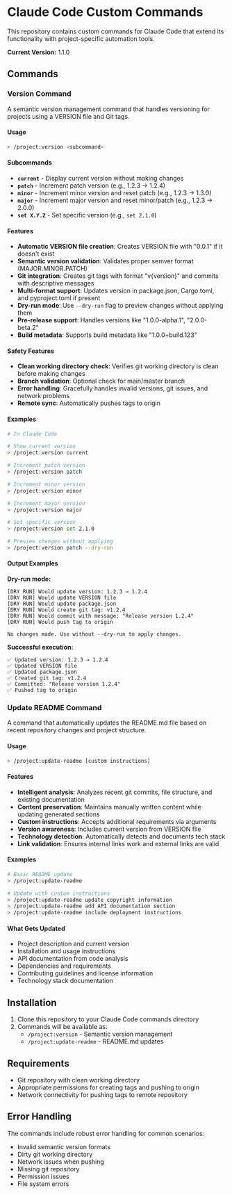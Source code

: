 # Claude Code Custom Commands

This repository contains custom commands for Claude Code that extend its functionality with project-specific automation tools.

**Current Version:** 1.1.0

## Commands

### Version Command

A semantic version management command that handles versioning for projects using a VERSION file and Git tags.

#### Usage

```bash
> /project:version <subcommand>
```

#### Subcommands

- **`current`** - Display current version without making changes
- **`patch`** - Increment patch version (e.g., 1.2.3 → 1.2.4)
- **`minor`** - Increment minor version and reset patch (e.g., 1.2.3 → 1.3.0)
- **`major`** - Increment major version and reset minor/patch (e.g., 1.2.3 → 2.0.0)
- **`set X.Y.Z`** - Set specific version (e.g., `set 2.1.0`)

#### Features

- **Automatic VERSION file creation**: Creates VERSION file with "0.0.1" if it doesn't exist
- **Semantic version validation**: Validates proper semver format (MAJOR.MINOR.PATCH)
- **Git integration**: Creates git tags with format "v{version}" and commits with descriptive messages
- **Multi-format support**: Updates version in package.json, Cargo.toml, and pyproject.toml if present
- **Dry-run mode**: Use `--dry-run` flag to preview changes without applying them
- **Pre-release support**: Handles versions like "1.0.0-alpha.1", "2.0.0-beta.2"
- **Build metadata**: Supports build metadata like "1.0.0+build.123"

#### Safety Features

- **Clean working directory check**: Verifies git working directory is clean before making changes
- **Branch validation**: Optional check for main/master branch
- **Error handling**: Gracefully handles invalid versions, git issues, and network problems
- **Remote sync**: Automatically pushes tags to origin

#### Examples

```bash
# In Claude Code

# Show current version
> /project:version current

# Increment patch version
> /project:version patch

# Increment minor version
> /project:version minor

# Increment major version
> /project:version major

# Set specific version
> /project:version set 2.1.0

# Preview changes without applying
> /project:version patch --dry-run
```

#### Output Examples

**Dry-run mode:**
```
[DRY RUN] Would update version: 1.2.3 → 1.2.4
[DRY RUN] Would update VERSION file
[DRY RUN] Would update package.json
[DRY RUN] Would create git tag: v1.2.4
[DRY RUN] Would commit with message: "Release version 1.2.4"
[DRY RUN] Would push tag to origin

No changes made. Use without --dry-run to apply changes.
```

**Successful execution:**
```
✅ Updated version: 1.2.3 → 1.2.4
✅ Updated VERSION file
✅ Updated package.json
✅ Created git tag: v1.2.4
✅ Committed: "Release version 1.2.4"
✅ Pushed tag to origin
```

### Update README Command

A command that automatically updates the README.md file based on recent repository changes and project structure.

#### Usage

```bash
> /project:update-readme [custom instructions]
```

#### Features

- **Intelligent analysis**: Analyzes recent git commits, file structure, and existing documentation
- **Content preservation**: Maintains manually written content while updating generated sections
- **Custom instructions**: Accepts additional requirements via arguments
- **Version awareness**: Includes current version from VERSION file
- **Technology detection**: Automatically detects and documents tech stack
- **Link validation**: Ensures internal links work and external links are valid

#### Examples

```bash
# Basic README update
> /project:update-readme

# Update with custom instructions
> /project:update-readme update copyright information
> /project:update-readme add API documentation section
> /project:update-readme include deployment instructions
```

#### What Gets Updated

- Project description and current version
- Installation and usage instructions
- API documentation from code analysis
- Dependencies and requirements
- Contributing guidelines and license information
- Technology stack documentation

## Installation

1. Clone this repository to your Claude Code commands directory
2. Commands will be available as:
   - `/project:version` - Semantic version management
   - `/project:update-readme` - README.md updates

## Requirements

- Git repository with clean working directory
- Appropriate permissions for creating tags and pushing to origin
- Network connectivity for pushing tags to remote repository

## Error Handling

The commands include robust error handling for common scenarios:
- Invalid semantic version formats
- Dirty git working directory
- Network issues when pushing
- Missing git repository
- Permission issues
- File system errors
